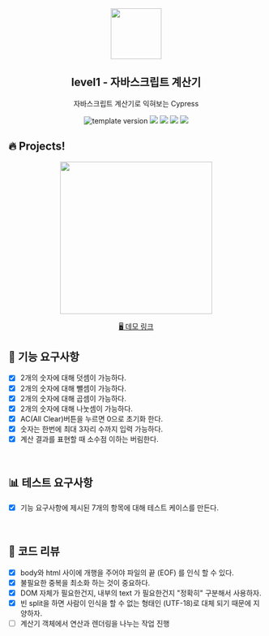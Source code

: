 <br/>
<br/>

<p align="middle" >
  <img width="100px;" src="src/images/calculator_icon.png"/>
</p>
<h2 align="middle">level1 - 자바스크립트 계산기</h2>
<p align="middle">자바스크립트 계산기로 익혀보는 Cypress</p>
<p align="middle">
  <img src="https://img.shields.io/badge/version-1.0.0-blue?style=flat-square" alt="template version"/>
  <img src="https://img.shields.io/badge/language-html-red.svg?style=flat-square"/>
  <img src="https://img.shields.io/badge/language-css-blue.svg?style=flat-square"/>
  <img src="https://img.shields.io/badge/language-js-yellow.svg?style=flat-square"/>
  <img src="https://img.shields.io/badge/license-MIT-brightgreen.svg?style=flat-square"/>
</p>

## 🔥 Projects!
<p align="middle">
  <img width="300" src="src/images/calculator_ui.png">
</p>

<p align="middle">
  <a href="https://next-step.github.io/js-calculator/">🖥️ 데모 링크</a>
</p>


## 🎯 기능 요구사항

- [x] 2개의 숫자에 대해 덧셈이 가능하다.
- [x] 2개의 숫자에 대해 뺄셈이 가능하다.
- [x] 2개의 숫자에 대해 곱셈이 가능하다.
- [x] 2개의 숫자에 대해 나눗셈이 가능하다.
- [x] AC(All Clear)버튼을 누르면 0으로 초기화 한다.
- [x] 숫자는 한번에 최대 3자리 수까지 입력 가능하다.
- [x] 계산 결과를 표현할 때 소수점 이하는 버림한다.

<br/>

## 📊 테스트 요구사항

- [x] 기능 요구사항에 제시된 7개의 항목에 대해 테스트 케이스를 만든다.

<br/>

## 📄 코드 리뷰

- [x] body와 html 사이에 개행을 주어야 파일의 끝 (EOF) 를 인식 할 수 있다.
- [x] 불필요한 중복을 최소화 하는 것이 중요하다.
- [x] DOM 자체가 필요한건지, 내부의 text 가 필요한건지 "정확히" 구분해서 사용하자.
- [x]  빈 split을 하면 사람이 인식을 할 수 없는 형태인 (UTF-18)로 대체 되기 때문에 지양하자. 
- [ ] 계산기 객체에서 연산과 렌더링을 나누는 작업 진행
